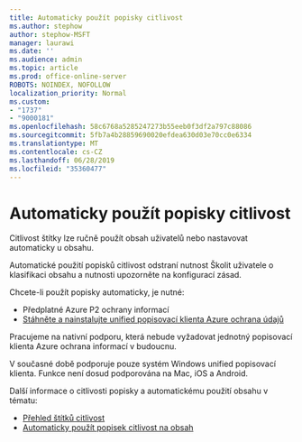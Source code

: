 ```yaml
---
title: Automaticky použít popisky citlivost
ms.author: stephow
author: stephow-MSFT
manager: laurawi
ms.date: ''
ms.audience: admin
ms.topic: article
ms.prod: office-online-server
ROBOTS: NOINDEX, NOFOLLOW
localization_priority: Normal
ms.custom:
- "1737"
- "9000181"
ms.openlocfilehash: 58c6768a5285247273b55eeb0f3df2a797c88086
ms.sourcegitcommit: 5fb7a4b28859690020efdea630d03e70cc0e6334
ms.translationtype: MT
ms.contentlocale: cs-CZ
ms.lasthandoff: 06/28/2019
ms.locfileid: "35360477"
---
```

# <a name="auto-apply-sensitivity-labels"></a>Automaticky použít popisky citlivost

Citlivost štítky lze ručně použít obsah uživatelů nebo nastavovat automaticky u obsahu.

Automatické použití popisků citlivost odstraní nutnost Školit uživatele o klasifikaci obsahu a nutnosti upozorněte na konfigurací zásad.

Chcete-li použít popisky automaticky, je nutné:

- Předplatné Azure P2 ochrany informací
- [Stáhněte a nainstalujte unified popisovací klienta Azure ochrana údajů](https://docs.microsoft.com/azure/information-protection/rms-client/install-unifiedlabelingclient-app)

Pracujeme na nativní podporu, která nebude vyžadovat jednotný popisovací klienta Azure ochrana informací v budoucnu.

V současné době podporuje pouze systém Windows unified popisovací klienta.  Funkce není dosud podporována na Mac, iOS a Android.

Další informace o citlivosti popisky a automatickému použití obsahu v tématu:

- [Přehled štítků citlivost](https://docs.microsoft.com/office365/securitycompliance/sensitivity-labels)
- [Automaticky použít popisek citlivost na obsah](https://docs.microsoft.com/office365/securitycompliance/apply_sensitivity_label_automatically)